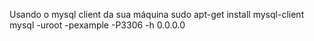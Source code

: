 Usando o mysql client da sua máquina
sudo apt-get install mysql-client
mysql -uroot -pexample -P3306 -h 0.0.0.0
